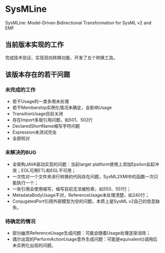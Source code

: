 # SysMLine

SysMLine: Model-Driven Bidirectional Transformation for SysML v2 and EMF

## 当前版本实现的工作

完成技术验证、实现双向转换功能、开发了五个转换工具。

## 该版本存在的若干问题

### 未完成的工作

- 若干Usage的一类多用未处理
- 若干Membership实例化情况未确定，会影响Usage
- TransitionUsage目前关闭
- 存在Import多层引用问题，如501、502行
- DeclaredShortName缩写字符问题
- Expression未测试完全
- 全部校对

### 未解决的BUG

- 全架构JAVA驱动实现的问题：当前target platform使用上添加Epsilon会起冲突；EOL可用ETL和EGL不可用；
- 一次性对一个文件夹进行转换的代码存在问题，SysML2XMI中的函数一次只能执行一个；
- 一些引用会使用缩写，缩写目前无法被检索，如550、551行；
- MetadataBodyUsage不对，ReferenceUsage未处理清楚，如240行；
- ConjugatedPort引用外部模型为空的问题，本质上是SysML v2自己的信息缺失。

### 待确定的情况

- 部分幽灵ReferenceUsage生成问题：可能会随着Usage处理逐渐消除；
- 偶尔出现的PerformActionUsage意外生成问题：可能是equivalent()调用后未实例化出现的问题。
